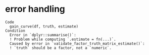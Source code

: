 # error handling

    Code
      gain_curve(df, truth, estimate)
    Condition
      Error in `dplyr::summarise()`:
      ! Problem while computing `.estimate = fn(...)`.
      Caused by error in `validate_factor_truth_matrix_estimate()`:
      ! `truth` should be a factor, not a `numeric`.


